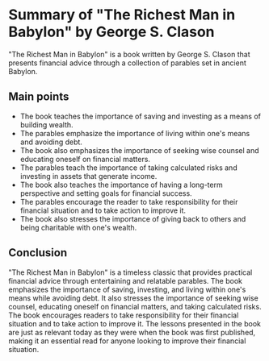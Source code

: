 # Summary of "The Richest Man in Babylon" by George S. Clason

"The Richest Man in Babylon" is a book written by George S. Clason that presents financial advice through a collection of parables set in ancient Babylon.

## Main points

- The book teaches the importance of saving and investing as a means of building wealth.
- The parables emphasize the importance of living within one's means and avoiding debt.
- The book also emphasizes the importance of seeking wise counsel and educating oneself on financial matters.
- The parables teach the importance of taking calculated risks and investing in assets that generate income.
- The book also teaches the importance of having a long-term perspective and setting goals for financial success.
- The parables encourage the reader to take responsibility for their financial situation and to take action to improve it.
- The book also stresses the importance of giving back to others and being charitable with one's wealth.

## Conclusion

"The Richest Man in Babylon" is a timeless classic that provides practical financial advice through entertaining and relatable parables. The book emphasizes the importance of saving, investing, and living within one's means while avoiding debt. It also stresses the importance of seeking wise counsel, educating oneself on financial matters, and taking calculated risks. The book encourages readers to take responsibility for their financial situation and to take action to improve it. The lessons presented in the book are just as relevant today as they were when the book was first published, making it an essential read for anyone looking to improve their financial situation.
